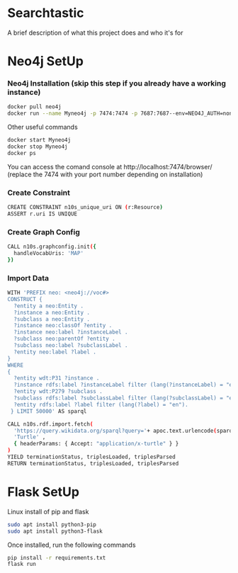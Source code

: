 # Searchtastic

A brief description of what this project does and who it's for


# Neo4j SetUp

### Neo4j Installation (skip this step if you already have a working instance)
```bash
docker pull neo4j
docker run --name Myneo4j -p 7474:7474 -p 7687:7687--env=NEO4J_AUTH=none -d neo4j
```
Other useful commands
```bash
docker start Myneo4j
docker stop Myneo4j
docker ps
```
You can access the comand console at http://localhost:7474/browser/
(replace the 7474 with your port number depending on installation)


### Create Constraint
```bash
CREATE CONSTRAINT n10s_unique_uri ON (r:Resource)
ASSERT r.uri IS UNIQUE
```

### Create Graph Config
```bash
CALL n10s.graphconfig.init({
  handleVocabUris: 'MAP'
})
```

### Import Data
```bash
WITH 'PREFIX neo: <neo4j://voc#>
CONSTRUCT { 
  ?entity a neo:Entity . 
  ?instance a neo:Entity .
  ?subclass a neo:Entity .
  ?instance neo:classOf ?entity .  
  ?instance neo:label ?instanceLabel .
  ?subclass neo:parentOf ?entity .  
  ?subclass neo:label ?subclassLabel .
  ?entity neo:label ?label . 
}
WHERE
{
  ?entity wdt:P31 ?instance .
  ?instance rdfs:label ?instanceLabel filter (lang(?instanceLabel) = "en").
  ?entity wdt:P279 ?subclass .
  ?subclass rdfs:label ?subclassLabel filter (lang(?subclassLabel) = "en").
  ?entity rdfs:label ?label filter (lang(?label) = "en").
 } LIMIT 50000' AS sparql

CALL n10s.rdf.import.fetch(
  'https://query.wikidata.org/sparql?query='+ apoc.text.urlencode(sparql),
  'Turtle' ,
  { headerParams: { Accept: "application/x-turtle" } }
)
YIELD terminationStatus, triplesLoaded, triplesParsed
RETURN terminationStatus, triplesLoaded, triplesParsed
```
#

# Flask SetUp
Linux install of pip and flask

```bash
sudo apt install python3-pip
sudo apt install python3-flask
```
Once installed, run the following commands

```bash
pip install -r requirements.txt
flask run
```
